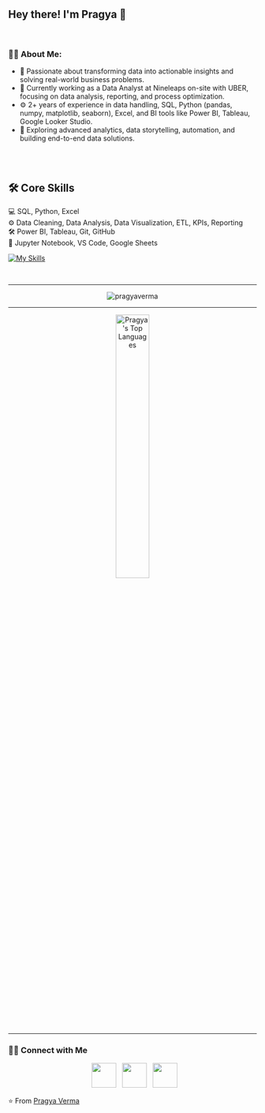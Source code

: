 ## Hey there! I'm Pragya 👋 
<br>


<h3> 👩‍💻 About Me: </h3>

- 🚀 Passionate about transforming data into actionable insights and solving real-world business problems.
- 💼 Currently working as a Data Analyst at Nineleaps on-site with UBER, focusing on data analysis, reporting, and process optimization.
- ⚙️ 2+ years of experience in data handling, SQL, Python (pandas, numpy, matplotlib, seaborn), Excel, and BI tools like Power BI, Tableau, Google Looker Studio.
- 🌱 Exploring advanced analytics, data storytelling, automation, and building end-to-end data solutions.



<br>
<br>
<h2>🛠 Core Skills</h2>
💻
SQL, Python, Excel 
<br>
⚙️
Data Cleaning, Data Analysis, Data Visualization, ETL, KPIs, Reporting
<br>
🛠
Power BI, Tableau, Git, GitHub
<br>
🔧
Jupyter Notebook, VS Code, Google Sheets

[![My Skills](https://skills.thijs.gg/icons?i=mysql,py,linux,html,css,bootstrap,js,react,php,nodejs,mongodb,git,c,cpp,vscode)](https://skills.thijs.gg)


<br>
<hr>
<p align="center"><img src="https://github-readme-stats.vercel.app/api?username=vpragya94&theme=gruvbox" alt="pragyaverma"  /></p>
<hr>

<p align="center"><img src="https://github-readme-stats.vercel.app/api/top-langs/?username=vpragya94&show_icons=true&hide_border=true&theme=radical" width="37%" alt="Pragya's Top Languages"  /></p>
<hr>

<h3> 🤝🏻 Connect with Me </h3>

<p align="center">
&nbsp; <a href="https://twitter.com/PragyaV17291265" target="_blank" rel="noopener noreferrer"><img src="https://img.icons8.com/plasticine/100/000000/twitter.png" width="50" /></a>
&nbsp; <a href="https://www.linkedin.com/in/pragyaverma5/" target="_blank" rel="noopener noreferrer"><img src="https://img.icons8.com/plasticine/100/000000/linkedin.png" width="50" /></a>
&nbsp; <a href="mailto:vpragya94@gmail.com" target="_blank" rel="noopener noreferrer"><img src="https://img.icons8.com/plasticine/100/000000/gmail.png"  width="50" /></a>
</p>

⭐️ From [Pragya Verma](https://github.com/vpragya94)
